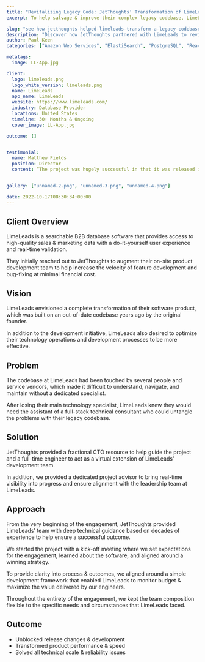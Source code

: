 ```yaml
---
title: "Revitalizing Legacy Code: JetThoughts' Transformation of LimeLeads"
excerpt: To help salvage & improve their complex legacy codebase, LimeLeads hired us to augment their on-site product development team to help increase the velocity of feature development and bug-fixing at minimal financial cost.

slug: "see-how-jetthoughts-helped-limeleads-transform-a-legacy-codebase-stabilize-the-product-for-long-term-performance"
description: "Discover how JetThoughts partnered with LimeLeads to revitalize a legacy codebase, enhancing performance and stability. Learn about our strategic approach and successful outcomes in software development."
author: Paul Keen
categories: ["Amazon Web Services", "ElastiSearch", "PostgreSQL", "React.js", "Ruby on Rails"]

metatags:
  image: LL-App.jpg

client:
  logo: limeleads.png
  logo_white_version: limeleads.png
  name: LimeLeads
  app_name: LimeLeads
  website: https://www.limeleads.com/
  industry: Database Provider
  locations: United States
  timeline: 30+ Months & Ongoing
  cover_image: LL-App.jpg

outcome: []


testimonial:
  name: Matthew Fields
  position: Director
  content: “The project was hugely successful in that it was released in a short amount of time, one of the consultants from JetThoughts helped us to remove all issues and accomplished all of our core goals of infinite scale, high performance, and reliability.”


gallery: ["unnamed-2.png", "unnamed-3.png", "unnamed-4.png"]

date: 2022-10-17T08:30:34+00:00
---
```


**Client Overview**
-------------------

LimeLeads is a searchable B2B database software that provides access to high-quality sales & marketing data with a do-it-yourself user experience and real-time validation.

They initially reached out to JetThoughts to augment their on-site product development team to help increase the velocity of feature development and bug-fixing at minimal financial cost.

**Vision**
----------

LimeLeads envisioned a complete transformation of their software product, which was built on an out-of-date codebase years ago by the original founder.

In addition to the development initiative, LimeLeads also desired to optimize their technology operations and development processes to be more effective.

**Problem**
-----------

The codebase at LimeLeads had been touched by several people and service vendors, which made it difficult to understand, navigate, and maintain without a dedicated specialist.

After losing their main technology specialist, LimeLeads knew they would need the assistant of a full-stack technical consultant who could untangle the problems with their legacy codebase.

**Solution**
------------

JetThoughts provided a fractional CTO resource to help guide the project and a full-time engineer to act as a virtual extension of LimeLeads' development team.

In addition, we provided a dedicated project advisor to bring real-time visibility into progress and ensure alignment with the leadership team at LimeLeads.

**Approach**
------------

From the very beginning of the engagement, JetThoughts provided LimeLeads' team with deep technical guidance based on decades of experience to help ensure a successful outcome.

We started the project with a kick-off meeting where we set expectations for the engagement, learned about the software, and aligned around a winning strategy.

To provide clarity into process & outcomes, we aligned around a simple development framework that enabled LimeLeads to monitor budget & maximize the value delivered by our engineers.

Throughout the entirety of the engagement, we kept the team composition flexible to the specific needs and circumstances that LimeLeads faced.

**Outcome**
-----------

- Unblocked release changes & development
- Transformed product performance & speed
- Solved all technical scale & reliability issues
